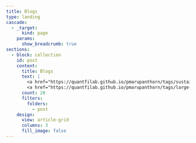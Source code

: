 ```yaml
---
title: Blogs
type: landing
cascade:
  - _target:
      kind: page
    params:
      show_breadcrumb: true
sections:
  - block: collection
    id: post
    content:
      title: Blogs
      text: |
        <a href="https://quantfilab.github.io/pmarupanthorn/tags/sustainable-finance/" style="background-color: #0b3d0b; color: #fff; padding: 2px 4px; border-radius: 3px; text-decoration: none;">#Investment</a>
        <a href="https://quantfilab.github.io/pmarupanthorn/tags/large-language-model/" style="background-color: #0b3d0b; color: #fff; padding: 2px 4px; border-radius: 3px; text-decoration: none;">#Financial Product</a>
      count: 20
      filters:
        folders:
          - post
    design:
      view: article-grid
      columns: 3
      fill_image: false
---
```

